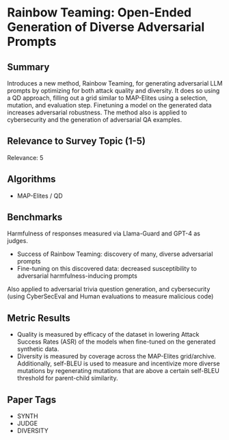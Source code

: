 # Rainbow Teaming: Open-Ended Generation of Diverse Adversarial Prompts


## Summary

Introduces a new method, Rainbow Teaming, for generating adversarial LLM prompts by optimizing for both attack quality and diversity. It does so using a QD approach, filling out a grid similar to MAP-Elites using a selection, mutation, and evaluation step. Finetuning a model on the generated data increases adversarial robustness. The method also is applied to cybersecurity and the generation of adversarial QA examples.

## Relevance to Survey Topic (1-5)

Relevance: 5

## Algorithms

- MAP-Elites / QD

## Benchmarks

Harmfulness of responses measured via Llama-Guard and GPT-4 as judges.
- Success of Rainbow Teaming: discovery of many, diverse adversarial prompts
- Fine-tuning on this discovered data: decreased susceptibility to adversarial harmfulness-inducing prompts

Also applied to adversarial trivia question generation, and cybersecurity (using CyberSecEval and Human evaluations to measure malicious code)

## Metric Results

- Quality is measured by efficacy of the dataset in lowering Attack Success Rates (ASR) of the models when fine-tuned on the generated synthetic data.
- Diversity is measured by coverage across the MAP-Elites grid/archive. Additionally, self-BLEU is used to measure and incentivize more diverse mutations by regenerating mutations that are above a certain self-BLEU threshold for parent-child similarity.

## Paper Tags

- SYNTH
- JUDGE
- DIVERSITY

